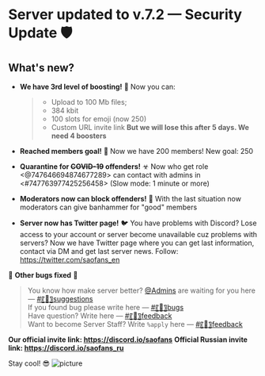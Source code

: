 # Server updated to v.7.2 — Security Update 🛡

## What's new?

- **We have 3rd level of boosting!** 💎
  Now you can:

  > - Upload to 100 Mb files;
  > - 384 kbit
  > - 100 slots for emoji (now 250)
  > - Custom URL invite link
  >   **But we will lose this after 5 days. We need 4 boosters**

- **Reached members goal!** 👥
  Now we have 200 members! New goal: 250

- **Quarantine for ~~COVID-19~~ offenders!** ☣
  Now who get role <@747646694874677289> can contact with admins in <#747763977425256458> (Slow mode: 1 minute or more)

- **Moderators now can block offenders!** 🚯
  With the last situation now moderators can give banhammer for "good" members

- **Server now has Twitter page!** 🐦
  You have problems with Discord? Lose access to your account or server become unavailable cuz problems with servers? Now we have Twitter page where you can get last information, contact via DM and get last server news. Follow: https://twitter.com/saofans_en

🔧 **Other bugs fixed** 🐞

> You know how make server better? [@Admins](@&718500117660958770) are waiting for you here — [#〖📑〗suggestions](#718535990771318906)  
> If you found bug please write here — [#〖🐞〗bugs](#718536211953745941)  
> Have question? Write here — [#〖📠〗feedback](#718536569199525958)  
> Want to become Server Staff? Write `%apply` here — [#〖📠〗feedback](#718536569199525958)

**Our official invite link: https://discord.io/saofans**
**Official Russian invite link: https://discord.io/saofans_ru**

Stay cool! 😎
![picture](https://addons-media.operacdn.com/media/CACHE/images/themes/85/181085/1.0-rev1/images/a595a850-4cc8-4482-898e-48ccffea4b89/c1e4ad3210aac40a79408a9703773852.jpg)
